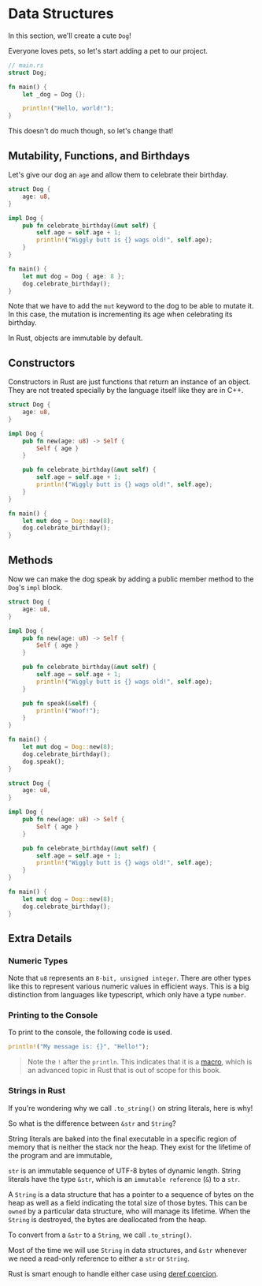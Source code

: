 # Data Structures

In this section, we'll create a cute `Dog`!

Everyone loves pets, so let's start adding a pet to our project.

```rust
// main.rs
struct Dog;

fn main() {
    let _dog = Dog {};

    println!("Hello, world!");
}
```

This doesn't do much though, so let's change that! 

## Mutability, Functions, and Birthdays

Let's give our dog an `age` and allow
them to celebrate their birthday.

```rust
struct Dog {
    age: u8,
}

impl Dog {
    pub fn celebrate_birthday(&mut self) {
        self.age = self.age + 1;
        println!("Wiggly butt is {} wags old!", self.age);
    }
}

fn main() {
    let mut dog = Dog { age: 8 };
    dog.celebrate_birthday();
}
```

Note that we have to add the `mut` keyword to the dog to be able
to mutate it. In this case, the mutation is incrementing its age
when celebrating its birthday.

In Rust, objects are immutable by default.

## Constructors

Constructors in Rust are just functions that return an instance of an object.
They are not treated specially by the language itself like they are in C++.

```rust
struct Dog {
    age: u8,
}

impl Dog {
    pub fn new(age: u8) -> Self {
        Self { age }
    }

    pub fn celebrate_birthday(&mut self) {
        self.age = self.age + 1;
        println!("Wiggly butt is {} wags old!", self.age);
    }
}

fn main() {
    let mut dog = Dog::new(8);
    dog.celebrate_birthday();
}
```

## Methods

Now we can make the dog speak by adding
a public member method to the `Dog`'s `impl` block.

```rust
struct Dog {
    age: u8,
}

impl Dog {
    pub fn new(age: u8) -> Self {
        Self { age }
    }

    pub fn celebrate_birthday(&mut self) {
        self.age = self.age + 1;
        println!("Wiggly butt is {} wags old!", self.age);
    }

    pub fn speak(&self) {
        println!("Woof!");
    }
}

fn main() {
    let mut dog = Dog::new(8);
    dog.celebrate_birthday();
    dog.speak();
}
```

```rust
struct Dog {
    age: u8,
}

impl Dog {
    pub fn new(age: u8) -> Self {
        Self { age }
    }

    pub fn celebrate_birthday(&mut self) {
        self.age = self.age + 1;
        println!("Wiggly butt is {} wags old!", self.age);
    }
}

fn main() {
    let mut dog = Dog::new(8);
    dog.celebrate_birthday();
}
```

## Extra Details

### Numeric Types

Note that `u8` represents an `8-bit, unsigned integer`. There are other types like this
to represent various numeric values in efficient ways. This is a big distinction
from languages like typescript, which only have a type `number`.

### Printing to the Console

To print to the console, the following code is used.

```rust
println!("My message is: {}", "Hello!");
```

> Note the `!` after the `println`. This indicates that it is a [macro](https://doc.rust-lang.org/book/ch19-06-macros.html), which is
  an advanced topic in Rust that is out of scope for this book.

### Strings in Rust

If you're wondering why we call `.to_string()` on string literals,
here is why!

So what is the difference between `&str` and `String`?

String literals are baked into the final executable
in a specific region of memory that is neither the stack
nor the heap. They exist for the lifetime of the program
and are immutable,

`str` is an immutable sequence of UTF-8 bytes of dynamic length.
String literals have the type `&str`, which is an `immutable reference` (`&`)
to a `str`.

A `String` is a data structure that has a pointer to
a sequence of bytes on the heap as well as a field indicating the total size
of those bytes. This can be `owned` by a particular data structure,
who will manage its lifetime. When the `String` is destroyed,
the bytes are deallocated from the heap.

To convert from a `&str` to a `String`, we call `.to_string()`.

Most of the time we will use `String` in data structures,
and `&str` whenever we need a read-only reference to either a `str` or `String`.

Rust is smart enough to handle either case using [deref coercion](https://doc.rust-lang.org/book/ch15-02-deref.html).